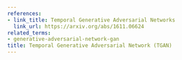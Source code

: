 ```yaml
---
references:
- link_title: Temporal Generative Adversarial Networks
  link_url: https://arxiv.org/abs/1611.06624
related_terms:
- generative-adversarial-network-gan
title: Temporal Generative Adversarial Network (TGAN)
---
```


